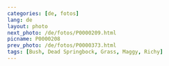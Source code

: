 ```yaml
---
categories: [de, fotos]
lang: de
layout: photo
next_photo: /de/fotos/P0000209.html
picname: P0000208
prev_photo: /de/fotos/P0000373.html
tags: [Bush, Dead Springbock, Grass, Maggy, Richy]
---
```

